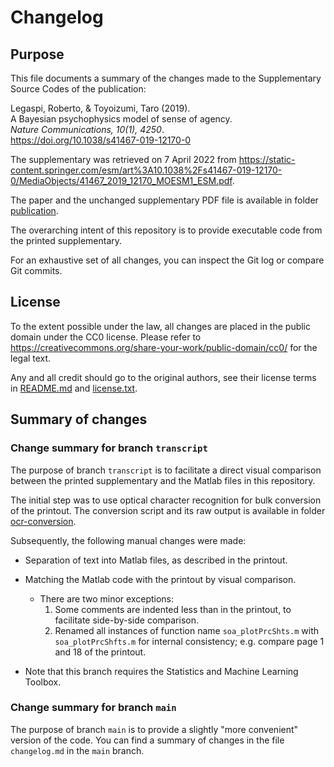 # Changelog

## Purpose

This file documents a summary of the changes made to the Supplementary Source Codes of the publication:

Legaspi, Roberto, & Toyoizumi, Taro (2019).  
A Bayesian psychophysics model of sense of agency.  
_Nature Communications, 10(1), 4250_.  
<https://doi.org/10.1038/s41467-019-12170-0>

The supplementary was retrieved on 7 April 2022 from
<https://static-content.springer.com/esm/art%3A10.1038%2Fs41467-019-12170-0/MediaObjects/41467_2019_12170_MOESM1_ESM.pdf>.

The paper and the unchanged supplementary PDF file is available in folder [publication](publication).

The overarching intent of this repository is to provide executable code from the printed supplementary.

For an exhaustive set of all changes, you can inspect the Git log or compare Git commits.

## License

To the extent possible under the law, all changes are placed in the public domain under the CC0 license.
Please refer to <https://creativecommons.org/share-your-work/public-domain/cc0/> for the legal text.

Any and all credit should go to the original authors, see their license terms in [README.md](README.md) and [license.txt](license.txt).

## Summary of changes

### Change summary for branch `transcript`

The purpose of branch `transcript` is to facilitate a direct visual comparison between the printed supplementary and the Matlab files in this repository.

The initial step was to use optical character recognition for bulk conversion of the printout.
The conversion script and its raw output is available in folder [ocr-conversion](ocr-conversion).

Subsequently, the following manual changes were made:

- Separation of text into Matlab files, as described in the printout.
- Matching the Matlab code with the printout by visual comparison.
    - There are two minor exceptions:
        1. Some comments are indented less than in the printout, to facilitate side-by-side comparison.
        2. Renamed all instances of function name `soa_plotPrcShts.m` with `soa_plotPrcShfts.m` for internal consistency; e.g. compare page 1 and 18 of the printout.
        
- Note that this branch requires the Statistics and Machine Learning Toolbox.

### Change summary for branch `main`

The purpose of branch `main` is to provide a slightly "more convenient" version of the code.
You can find a summary of changes in the file `changelog.md` in the `main` branch.
